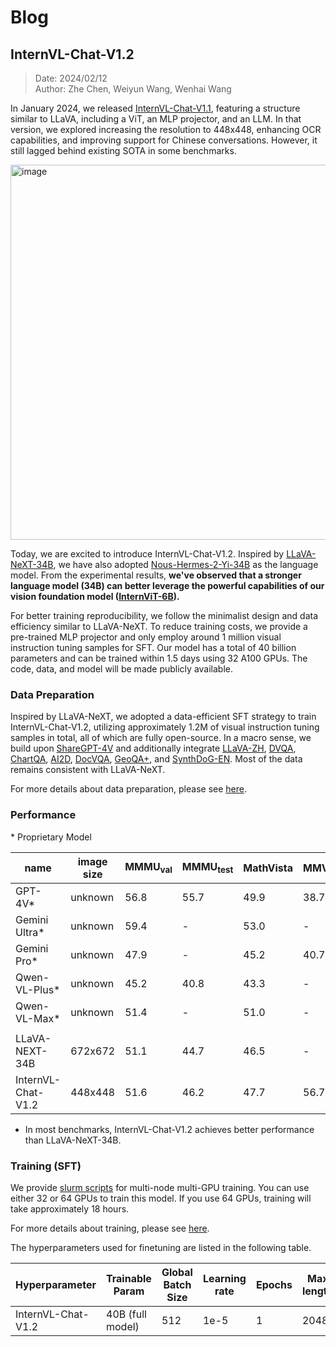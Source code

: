 # Blog

## InternVL-Chat-V1.2

> Date: 2024/02/12<br>
> Author: Zhe Chen, Weiyun Wang, Wenhai Wang

In January 2024, we released [InternVL-Chat-V1.1](https://huggingface.co/OpenGVLab/InternVL-Chat-Chinese-V1-1), featuring a structure similar to LLaVA, including a ViT, an MLP projector, and an LLM. In that version, we explored increasing the resolution to 448x448, enhancing OCR capabilities, and improving support for Chinese conversations. However, it still lagged behind existing SOTA in some benchmarks.

<img width="600" alt="image" src="https://github.com/czczup/InternVL-MoE/assets/23737120/9b68aa35-40fd-4e81-9595-d404cbbfc6bd">

Today, we are excited to introduce InternVL-Chat-V1.2. Inspired by [LLaVA-NeXT-34B](https://llava-vl.github.io/blog/2024-01-30-llava-next/), we have also adopted [Nous-Hermes-2-Yi-34B](https://huggingface.co/NousResearch/Nous-Hermes-2-Yi-34B) as the language model.
From the experimental results, **we've observed that a stronger language model (34B) can better leverage the powerful capabilities of our vision foundation model ([InternViT-6B](https://huggingface.co/OpenGVLab/InternViT-6B-448px-V1-2)).**

For better training reproducibility, we follow the minimalist design and data efficiency similar to LLaVA-NeXT. To reduce training costs, we provide a pre-trained MLP projector and only employ around 1 million visual instruction tuning samples for SFT. Our model has a total of 40 billion parameters and can be trained within 1.5 days using 32 A100 GPUs. The code, data, and model will be made publicly available.

### Data Preparation

Inspired by LLaVA-NeXT, we adopted a data-efficient SFT strategy to train InternVL-Chat-V1.2, utilizing approximately 1.2M of visual instruction tuning samples in total, all of which are fully open-source. In a macro sense, we build upon [ShareGPT-4V](https://github.com/InternLM/InternLM-XComposer/blob/main/projects/ShareGPT4V/docs/Data.md#prepare-images) and additionally integrate [LLaVA-ZH](https://huggingface.co/datasets/openbmb/llava_zh), [DVQA](https://github.com/kushalkafle/DVQA_dataset), [ChartQA](https://github.com/vis-nlp/ChartQA), [AI2D](https://allenai.org/data/diagrams), [DocVQA](https://www.docvqa.org/datasets), [GeoQA+](https://github.com/SCNU203/GeoQA-Plus), and [SynthDoG-EN](https://huggingface.co/datasets/naver-clova-ix/synthdog-en). Most of the data remains consistent with LLaVA-NeXT.

For more details about data preparation, please see [here](./internvl_chat#prepare-training-datasets).

### Performance

\* Proprietary Model

| name               | image size | MMMU<sub>val</sub> | MMMU<sub>test</sub> | MathVista | MMVP | MMB  | MMB-CN | SQA | POPE | TextVQA | SEED-IMG | ChartQA | AI2D | VizWiz | GQA  | MM-Vet | MME      |
| ------------------ | ---------- | ------------------ | ------------------- | --------- | ---- | ---- | ------ | --------- | ---- | ------- | -------- | ------- | ---- | ------ | ---- | ------ | -------- |
| GPT-4V\*           | unknown    | 56.8               | 55.7                | 49.9      | 38.7 | 77.0 | 73.9   | -         | -    | 78.0    | 71.6     | 78.5    | 78.2 | -      | -    | 67.7   | 1409/517 |
| Gemini Ultra\*     | unknown    | 59.4               | -                   | 53.0      | -    | -    | -      | -         | -    | 82.3    | -        | 80.8    | 79.5 | -      | -    | -      | -        |
| Gemini Pro\*       | unknown    | 47.9               | -                   | 45.2      | 40.7 | 73.6 | 74.3   | -         | -    | 74.6    | 70.7     | 74.1    | 73.9 | -      | -    | 64.3   | 1497/437 |
| Qwen-VL-Plus\*     | unknown    | 45.2               | 40.8                | 43.3      | -    | 67.0 | 70.7   | -         | -    | 78.9    | 65.7     | 78.1    | 75.9 | -      | -    | -      | 1681/502 |
| Qwen-VL-Max\*     | unknown    |  51.4              |  -               | 51.0      | -    | - | 75.1   | -         | -    | 79.5    | -     | 79.8    | 79.3  | -      | -    | -      | - |
|                    |            |          |                    |                     |           |      |      |        |           |      |         |          |         |      |        |      |        |
| LLaVA-NEXT-34B     | 672x672    | 51.1               | 44.7                | 46.5      | -    | 79.3 | 79.0   | 81.8      | 87.7 | 69.5    | 75.9     | -       | -    | 63.8   | 67.1 | 57.4   | 1631/397 |
| InternVL-Chat-V1.2 | 448x448    | 51.6               | 46.2                | 47.7      | 56.7 | 82.2 |  81.2  | 83.3      | 88.0 | 69.7    | TODO     | 67.8    | 71.6 | 60.0   | 64.0 | 48.9   | 1672/509 |

- In most benchmarks, InternVL-Chat-V1.2 achieves better performance than LLaVA-NeXT-34B.
  
### Training (SFT)

We provide [slurm scripts](./internvl_chat/shell/hermes2_yi34b/internvl_chat_v1_2_hermes2_yi34b_448_finetune.sh) for multi-node multi-GPU training. You can use either 32 or 64 GPUs to train this model. If you use 64 GPUs, training will take approximately 18 hours.

For more details about training, please see [here](./internvl_chat#start-training).

The hyperparameters used for finetuning are listed in the following table.

| Hyperparameter     | Trainable Param  | Global Batch Size | Learning rate | Epochs | Max length | Weight decay |
| ------------------ | ---------------- | ----------------- | ------------- | ------ | ---------- | ------------ |
| InternVL-Chat-V1.2 | 40B (full model) | 512               | 1e-5          | 1      | 2048       | 0.05         |
